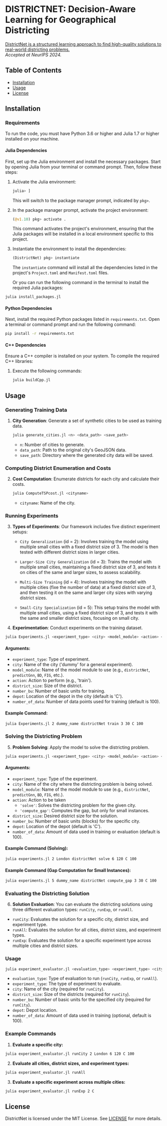 # DISTRICTNET: Decision-Aware Learning for Geographical Districting


[DistrictNet is a structured learning approach to find high-quality solutions to real-world districting problems.](https://arxiv.org/abs/2412.08287)  
*Accepted at NeurIPS 2024.*

## Table of Contents

- [Installation](#installation)
- [Usage](#usage)
- [License](#license)

## Installation

### Requirements

To run the code, you must have Python 3.6 or higher and Julia 1.7 or higher installed on your machine.



#### Julia Dependencies

First, set up the Julia environment and install the necessary packages. Start by opening Julia from your terminal or command prompt. Then, follow these steps:

1. Activate the Julia environment:
    ```julia
    julia> ]
    ```

    This will switch to the package manager prompt, indicated by `pkg>`.

2. In the package manager prompt, activate the project environment:
    ```julia
    (@v1.10) pkg> activate .
    ```

    This command activates the project's environment, ensuring that the Julia packages will be installed in a local environment specific to this project. 

3. Instantiate the environment to install the dependencies:
    ```julia
    (DistrictNet) pkg> instantiate
    ```

    The `instantiate` command will install all the dependencies listed in the project's `Project.toml` and `Manifest.toml` files.

   Or you can run the following command in the terminal to install the required Julia packages:

```bash
julia install_packages.jl
```
#### Python Dependencies

Next, install the required Python packages listed in `requirements.txt`. Open a terminal or command prompt and run the following command:

```bash
pip install -r requirements.txt
```
#### C++ Dependencies
Ensure a C++ compiler is installed on your system. To compile the required C++ libraries:

1. Execute the following commands:
   ```bash
   julia buildCpp.jl
   ```
## Usage

### Generating Training Data

1. **City Generation**:
   Generate a set of synthetic cities to be used as training data.
   ```bash
   julia generate_cities.jl <n> <data_path> <save_path>
   ```
   - `n`: Number of cities to generate.
   - `data_path`: Path to the original city's GeoJSON data.
   - `save_path`: Directory where the generated city data will be saved.

### Computing District Enumeration and Costs

2. **Cost Computation**:
   Enumerate districts for each city and calculate their costs.
   ```bash
   julia ComputeTSPcost.jl <cityname> 
   ```
   - `cityname`: Name of the city.

### Running Experiments

3. **Types of Experiments**:
   Our framework includes five distinct experiment setups:
   - `City Generalization` (id = 2): Involves training the model using multiple small cities with a fixed district size of 3. The model is then tested with different district sizes in larger cities.
   - `Larger-Size City Generalization` (id = 3): Trains the model with multiple small cities, maintaining a fixed district size of 3, and tests it on cities of the same and larger sizes, to assess scalability.

   - `Multi-Size Training` (id = 4): Involves training the model with multiple cities (fixe the number of data) at a fixed district size of 3, and then testing it on the same and larger city sizes with varying district sizes.
   
   - `Small-City Specialization` (id = 5): This setup trains the model with multiple small cities, using a fixed district size of 3, and tests it with the same and smaller district sizes, focusing on small city.


4. **Experimentation**:
   Conduct experiments on the training dataset.
  
```bash
julia Experiments.jl <experiment_type> <city> <model_module> <action> <district_size> <number_bu> <depot> <number_of_data>
```

#### Arguments:
- `experiment_type`: Type of experiment.
- `city`: Name of the city ('dummy' for a general experiment).
- `model_module`: Name of the model module to use (e.g., `districtNet`, `predictGnn`, `BD`, `FIG`, etc.).
- `action`: Action to perform (e.g., 'train').
- `district_size`: Size of the district.
- `number_bu`: Number of basic units for training.
- `depot`: Location of the depot in the city (default is 'C').
- `number_of_data`: Number of data points used for training (default is 100).

#### Example Command:
```bash
julia Experiments.jl 2 dummy_name districtNet train 3 30 C 100
```


### Solving the Districting Problem

5. **Problem Solving**:
   Apply the model to solve the districting problem.
   
```bash
julia experiments.jl <experiment_type> <city> <model_module> <action> <district_size> <number_bu> <depot> <number_of_data>
```

#### Arguments:
- `experiment_type`: Type of the experiment.
- `city`: Name of the city where the districting problem is being solved.
- `model_module`: Name of the model module to use (e.g., `districtNet`, `predictGnn`, `BD`, `FIG`, etc.).
- `action`: Action to be taken
  - `'solve'`: Solves the districting problem for the given city.
  - `'compute_gap'`: Computes the gap, but only for small instances.
- `district_size`: Desired district size for the solution.
- `number_bu`: Number of basic units (blocks) for the specific city.
- `depot`: Location of the depot (default is 'C').
- `number_of_data`: Amount of data used in training or evaluation (default is 100).

#### Example Command (Solving):
```bash
julia experiments.jl 2 London districtNet solve 6 120 C 100
```

#### Example Command (Gap Computation for Small Instances):
```bash
julia experiments.jl 5 dummy_name districtNet compute_gap 3 30 C 100
```


### Evaluating the Districting Solution

6. **Solution Evaluation**:
You can evaluate the districting solutions using three different evaluation types: `runCity`, `runExp`, or `runAll`.

- `runCity`: Evaluates the solution for a specific city, district size, and experiment type.
- `runAll`: Evaluates the solution for all cities, district sizes, and experiment types.
- `runExp`: Evaluates the solution for a specific experiment type across multiple cities and district sizes.

### Usage

```bash
julia experiment_evaluator.jl <evaluation_type> <experiment_type> <city> <district_size> <number_bu> <depot> <number_of_data>
```
- `evaluation_type`: Type of evaluation to run (`runCity`, `runExp`, or `runAll`).
- `experiment_type`: The type of experiment to evaluate.
- `city`: Name of the city (required for `runCity`).
- `district_size`: Size of the districts (required for `runCity`).
- `number_bu`: Number of basic units for the specified city (required for `runCity`).
- `depot`: Depot location.
- `number_of_data`: Amount of data used in training (optional, default is 100).

### Example Commands

1. **Evaluate a specific city:**

```bash
julia experiment_evaluator.jl runCity 2 London 6 120 C 100
```

2. **Evaluate all cities, district sizes, and experiment types:**

```bash
julia experiment_evaluator.jl runAll
```

3. **Evaluate a specific experiment across multiple cities:**

```bash
julia experiment_evaluator.jl runExp 2 C
```


## License

DistrictNet is licensed under the MIT License. See [LICENSE](https://choosealicense.com/licenses/mit/) for more details.
